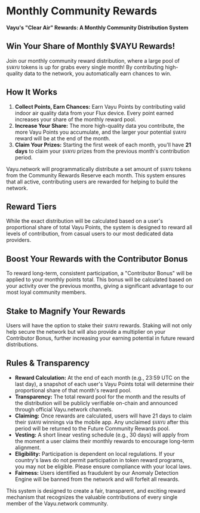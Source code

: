 # Monthly Community Rewards

**Vayu's "Clear Air" Rewards: A Monthly Community Distribution System**

## Win Your Share of Monthly $VAYU Rewards!

Join our monthly community reward distribution, where a large pool of `$VAYU` tokens is up for grabs every single month! By contributing high-quality data to the network, you automatically earn chances to win.

## How It Works

1.  **Collect Points, Earn Chances:** Earn Vayu Points by contributing valid indoor air quality data from your Flux device. Every point earned increases your share of the monthly reward pool.
2.  **Increase Your Share:** The more high-quality data you contribute, the more Vayu Points you accumulate, and the larger your potential `$VAYU` reward will be at the end of the month.
3.  **Claim Your Prizes:** Starting the first week of each month, you'll have **21 days** to claim your `$VAYU` prizes from the previous month's contribution period.

Vayu.network will programmatically distribute a set amount of `$VAYU` tokens from the Community Rewards Reserve each month. This system ensures that all active, contributing users are rewarded for helping to build the network.

## Reward Tiers

While the exact distribution will be calculated based on a user's proportional share of total Vayu Points, the system is designed to reward all levels of contribution, from casual users to our most dedicated data providers.

## Boost Your Rewards with the Contributor Bonus

To reward long-term, consistent participation, a "Contributor Bonus" will be applied to your monthly points total. This bonus will be calculated based on your activity over the previous months, giving a significant advantage to our most loyal community members.

## Stake to Magnify Your Rewards

Users will have the option to stake their `$VAYU` rewards. Staking will not only help secure the network but will also provide a multiplier on your Contributor Bonus, further increasing your earning potential in future reward distributions.

## Rules & Transparency

*   **Reward Calculation:** At the end of each month (e.g., 23:59 UTC on the last day), a snapshot of each user's Vayu Points total will determine their proportional share of that month's reward pool.
*   **Transparency:** The total reward pool for the month and the results of the distribution will be publicly verifiable on-chain and announced through official Vayu.network channels.
*   **Claiming:** Once rewards are calculated, users will have 21 days to claim their `$VAYU` winnings via the mobile app. Any unclaimed `$VAYU` after this period will be returned to the Future Community Rewards pool.
*   **Vesting:** A short linear vesting schedule (e.g., 30 days) will apply from the moment a user claims their monthly rewards to encourage long-term alignment.
*   **Eligibility:** Participation is dependent on local regulations. If your country's laws do not permit participation in token reward programs, you may not be eligible. Please ensure compliance with your local laws.
*   **Fairness:** Users identified as fraudulent by our Anomaly Detection Engine will be banned from the network and will forfeit all rewards.

This system is designed to create a fair, transparent, and exciting reward mechanism that recognizes the valuable contributions of every single member of the Vayu.network community. 